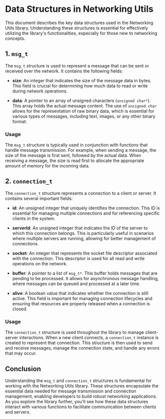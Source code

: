 # Data Structures in Networking Utils

This document describes the key data structures used in the Networking Utils library. Understanding these structures is essential for effectively utilizing the library's functionalities, especially for those new to networking concepts.

## 1. `msg_t`

The `msg_t` structure is used to represent a message that can be sent or received over the network. It contains the following fields:

- **size**: An integer that indicates the size of the message data in bytes. This field is crucial for determining how much data to read or write during network operations.
  
- **data**: A pointer to an array of unsigned characters (`unsigned char*`). This array holds the actual message content. The use of `unsigned char` allows for the representation of raw binary data, which is essential for various types of messages, including text, images, or any other binary format.

### Usage

The `msg_t` structure is typically used in conjunction with functions that handle message transmission. For example, when sending a message, the size of the message is first sent, followed by the actual data. When receiving a message, the size is read first to allocate the appropriate amount of memory for the incoming data.

## 2. `connection_t`

The `connection_t` structure represents a connection to a client or server. It contains several important fields:

- **id**: An unsigned integer that uniquely identifies the connection. This ID is essential for managing multiple connections and for referencing specific clients in the system.

- **serverId**: An unsigned integer that indicates the ID of the server to which this connection belongs. This is particularly useful in scenarios where multiple servers are running, allowing for better management of connections.

- **socket**: An integer that represents the socket file descriptor associated with the connection. This descriptor is used for all read and write operations on the network.

- **buffer**: A pointer to a list of `msg_t*`. This buffer holds messages that are pending to be processed. It allows for asynchronous message handling, where messages can be queued and processed at a later time.

- **alive**: A boolean value that indicates whether the connection is still active. This field is important for managing connection lifecycles and ensuring that resources are properly released when a connection is closed.

### Usage

The `connection_t` structure is used throughout the library to manage client-server interactions. When a new client connects, a `connection_t` instance is created to represent that connection. This structure is then used to send and receive messages, manage the connection state, and handle any errors that may occur.

## Conclusion

Understanding the `msg_t` and `connection_t` structures is fundamental for working with the Networking Utils library. These structures encapsulate the essential data needed for message transmission and connection management, enabling developers to build robust networking applications. As you explore the library further, you'll see how these data structures interact with various functions to facilitate communication between clients and servers.